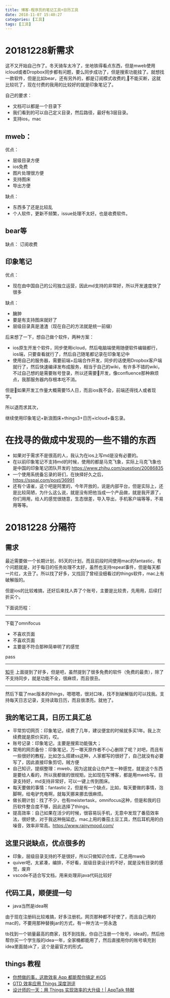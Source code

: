 ```yaml
---
title: 博客-程序员的笔记工具+日历工具
date: 2018-11-07 15:40:27
categories: [工具]
tags: [工具]
---
```

# 20181228新需求

这不又开始自己作了。冬天骑车太冷了，坐地铁得看点东西，但是mweb使用icloud或者Dropbox同步都有问题，要么同步成功了，但是搜索功能挂了。就想找一款软件，但是比如bear，还有另外的，都是订阅模式收费的,不能买断，这就比较坑了，现在付费的我用的比较好的就是印象笔记了。

<!--more-->

自己的要求：

* 文档可以都是一个目录下
* 我们看到的可以自己定义目录，然后路径，最好有3层目录。
* 支持ios，mac

## mweb：

优点：

* 层级目录方便
* ios免费
* 图片处理很方便
* 支持图床
* 导出方便

缺点：

* 东西多了还是比较乱
* 个人软件，更新不频繁，issue处理不太好。也是收费软件。

## bear等

缺点：
订阅收费

## 印象笔记

优点：
* 现在由中国自己的公司独立运营，因此md支持的非常好，所以开发速度快了很多

缺点：
* 臃肿
* 要是有支持图床就好了
* 层级目录真是渣渣（现在自己的方法就是统一前缀）

后来想了一下，想自己做个软件，两种方案：

* ios原生开发个软件，同步使用icloud，然后电脑端使用随便软件编辑都行，ios端，只要查看就行了，然后自己随笔都记录在印象笔记中
* 使用自己的服务器，需要前端+后端合作开发，同步的话使用Dropbox客户端就行了，然后快速编译发布成服务，相当于自己的wiki，有许多不错的wiki，不过自己想的是需要账号登录，所以还需要开发，像confluence那种麻烦点，我那服务器内存根本吃不消。

但是如果开发工作量大概需要15人日，而且ios我不会，前端还得找人或者现学。

所以退而求其次，

继续使用印象笔记+新浪图床+things3+日历+icloud+备忘录。

# 在找寻的做成中发现的一些不错的东西

* 如果对于需求不是很高的人，我认为在ios上写md是没有必要的。
* 在以前印象笔记不支持md的时候，使用的都是马克飞象，实际上马克飞象也是中国的印象笔记团队开发的 https://www.zhihu.com/question/20086835
* 一个使用系统备忘录的哥们，在抉择好久之后，https://sspai.com/post/36991
* 还有个语雀，这个吧是阿里的，今年开放的，说是内部平台，但是实际上，还是比较简陋，为什么这么说，就是没有把他当成一个产品做，就是我开源了，你们用用，给人的感觉很随意，生态很差，导入导出，手机客户端等等，不易用等等。

# 20181228 分隔符

## 需求

最近需要做一个长期计划，85天的计划，而且前段时间使用mac的fantastic，有个问题就是，对于每日的任务处理不太好，虽然也支持repeat事件，但是每天都一片红，太丑了。所以找了好多，又找回了曾经没细看过的things软件，mac上有破解版的。

但是ios的比较难搞，还好后来找人弄了个账号，主要是比较贵，先用用，后续打折买个。

下面说历程：

-------

下载了omnifocus

* 不喜欢页面
* 不喜欢页面
* 主要是不符合那种简单明了的感觉


pass

-------

[知乎](https://www.zhihu.com/question/19575291) 上面提到了好多，但是吧，虽然提到了很多免费的软件（免费的最贵），除了不支持同步，就是功能不全，很麻烦，而且很丑。

-------

然后下载了mac版本的things，嗯嗯嗯，很对口味，找不到破解版的可以找我。支持每天日志记录，支持读取日历，而且很漂亮。就他了。

## 我的笔记工具，日历工具汇总

* 平常剪切网页：印象笔记，续费了几年，建议便宜的时候就多买1年。我上次续费就是原价买的，哎。
* 账号记录：印象笔记，主要是搜索功能强大；
* 常用的网页备份：印象笔记，万一哪天原作者不小心删除了呢？对吧，而且有一些很好的教程，比如怎么搭建ss这种，人家都写的很好了，自己就没有必要写了，因此直接印象剪切，贼方便
* 自己知识，提纲整理：mweb，因为这就会让你产生一种感觉，就是这个东西是要给人看的，所以我都做的很规矩。比如现在写博客，都是用mweb写。目录支持好，md支持非常好，可以一键上传到图床。
* 每天要做的事情：fantastic 2，但是有一个缺点，比如，每天要做的事情，泡脚啊，给电驴充电啊，就每天挪来挪去很麻烦。
* 做长期计划：找了不少，也有meistertask，omnifocus这种，但是和我的日历软件整合度不够，因此选择了things。
* 提高效率：自己如果在活少的时候，很容易玩手机，无意中发现了番茄效率法，很好使，对于我这种拖延症。mac上用的番茄土豆工具，然后耳机用的白噪音，效率非常高。https://www.rainymood.com/



## 这里只说缺点，优点很多的

* 印象，层级目录支持的不是很好，所以只做知识仓库，汇总用mweb
* quiver吧，太紧凑，编排，不好看，层级目录设计的不好，就是没有目录的感觉，废弃
* vscode不适合写文档，用来处理非java代码比较好

## 代码工具，顺便提一句

* java当然是idea啊


由于现在注册码比较难搞，好多注册机，网页那种都不好使了，而且自己用的mac的，不要用那种替换jar的方式，有一种方法一劳永逸

tb找到一个销量最高的商家，找不到找我，你自己注册一个账号，idea的，然后他帮你买一个学生版的idea一年，全家桶都能用了，然后直接用你的账号填充到idea里面就ok了，这个是最官方的形式。

## things 教程

* [你想做的事，这款效率 App 都能帮你搞定 #iOS](https://www.ifanr.com/app/842145)
* [GTD 效率应用 Things 深度测评
](https://sspai.com/post/32965)
* [设计师的一天：用 Things 实现效率的大升级！| AppTalk 特献
](https://www.ifanr.com/app/473344)
